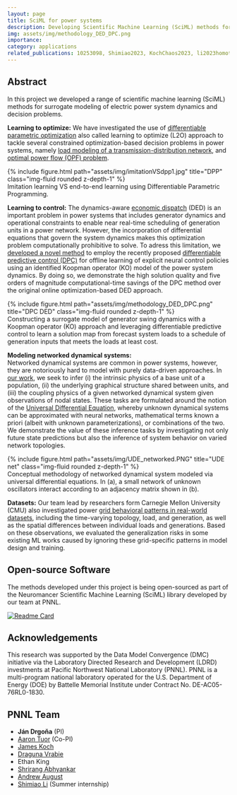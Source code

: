 ```yaml
---
layout: page
title: SciML for power systems
description: Developing Scientific Machine Learning (SciML) methods for power system applications.
img: assets/img/methodology_DED_DPC.png
importance: 
category: applications
related_publications: 10253098, Shimiao2023, KochChaos2023, li2023homotopy, 9867379
---
```



## Abstract 

In this project we developed a range of scientific machine learning (SciML) 
methods for surrogate modeling of electric power system dynamics and decision problems.

**Learning to optimize:** We have investigated the use of [differentiable parametric optimization](https://github.com/pnnl/neuromancer/tree/master/examples/parametric_programming)
also called learning to optimize (L2O) approach to tackle several constrained optimization-based
decision problems in power systems, namely [load modeling of a transmission-distribution network](https://ieeexplore.ieee.org/document/10253098),
and [optimal power flow (OPF) problem](https://openreview.net/forum?id=GdimRqV_S7).


<div class="row">
    <div class="col-sm mt-3 mt-md-0">
        {% include figure.html path="assets/img/imitationVSdpp1.jpg" title="DPP" class="img-fluid rounded z-depth-1" %}
    </div>
</div>
<div class="caption">
    Imitation learning VS end-to-end learning using Differentiable Parametric Programming.
</div>


**Learning to control:** 
The dynamics-aware [economic dispatch](https://en.wikipedia.org/wiki/Merit_order) (DED)
is an important problem in power systems that includes
generator dynamics and operational constraints to enable near real-time scheduling of generation 
units in a power network. 
However, the incorporation of differential 
equations that govern the system dynamics makes this optimization problem computationally prohibitive to solve. 
To adress this limitation, we [developed a novel method](https://ieeexplore.ieee.org/abstract/document/9867379) 
to employ the recently proposed 
[differentiable predictive control (DPC)](https://www.sciencedirect.com/science/article/pii/S0959152422000981)
for offline learning of explicit neural control policies using an 
identified Koopman operator (KO) model of the power system dynamics. By doing so, we demonstrate the high solution 
quality and five orders of magnitude computational-time savings of the DPC method over the original online 
optimization-based DED approach.

<div class="row">
    <div class="col-sm mt-3 mt-md-0">
        {% include figure.html path="assets/img/methodology_DED_DPC.png" title="DPC DED" class="img-fluid rounded z-depth-1" %}
    </div>
</div>
<div class="caption">
    Constructing a surrogate model of generator swing dynamics with a Koopman operator (KO) approach and leveraging 
differentiable predictive control 
to learn a solution map from forecast system loads to a schedule of generation inputs that meets the loads at least cost.
</div>


**Modeling networked dynamical systems:**  
Networked dynamical systems are common in power systems, however, they are notoriously hard to model
with purely data-driven approaches.
In [our work](https://pubs.aip.org/aip/cha/article-abstract/33/2/023103/2875955/Structural-inference-of-networked-dynamical?redirectedFrom=fulltext), 
we seek to infer (i) the intrinsic physics of a base unit of a population, 
(ii) the underlying graphical structure shared between units, and (iii) the coupling physics of a given networked 
dynamical system given observations of nodal states. These tasks are formulated around the notion of the 
[Universal Differential Equation](https://arxiv.org/abs/2001.04385), 
whereby unknown dynamical systems can be approximated with neural networks, 
mathematical terms known a priori (albeit with unknown parameterizations), or combinations of the two. 
We demonstrate the value of these inference tasks by investigating not only future state predictions but 
also the inference of system behavior on varied network topologies. 

<div class="row">
    <div class="col-sm mt-3 mt-md-0">
        {% include figure.html path="assets/img/UDE_networked.PNG" title="UDE net" class="img-fluid rounded z-depth-1" %}
    </div>
</div>
<div class="caption">
   Conceptual methodology of networked dynamical system modeled via universal differential equations.
 In (a), a small network of unknown oscillators interact according to an adjacency matrix shown in (b).
</div>


**Datasets:** Our team lead by researchers form Carnegie Mellon University (CMU) also 
investigated power [grid behavioral patterns in real-world datasets](https://dl.acm.org/doi/10.1145/3599733.3600257), 
including the time-varying topology, 
 load, and generation, as well as the spatial differences between 
 individual loads and generations. Based on these observations, we evaluated the generalization 
 risks in some existing ML works caused by ignoring these grid-specific patterns in model design and training.


## Open-source Software 

The methods developed under this project is being open-sourced 
as part of the Neuromancer Scientific Machine Learning (SciML) library developed by our team at PNNL.

[![Readme Card](https://github-readme-stats.vercel.app/api/pin/?username=pnnl&repo=neuromancer)](https://github.com/pnnl/neuromancer)


## Acknowledgements
This research was supported by the Data Model Convergence (DMC) initiative via 
the Laboratory Directed Research and Development (LDRD) investments at Pacific Northwest National Laboratory (PNNL).
PNNL is a multi-program national laboratory operated for the U.S. Department of Energy (DOE) by 
Battelle Memorial Institute under Contract No. DE-AC05-76RL0-1830.

## PNNL Team
- **Ján Drgoňa** (PI)
- [Aaron Tuor](https://www.linkedin.com/in/aarontuor/) (Co-PI)
- [James Koch](https://www.linkedin.com/in/james-koch-5285a87a/)
- [Draguna Vrabie](https://www.pnnl.gov/people/draguna-vrabie-phd) 
- Ethan King
- [Shrirang Abhyankar](https://www.linkedin.com/in/shrirang-abhyankar-59018144/)
- [Andrew August](https://www.linkedin.com/in/andrew-august/)
- [Shimiao Li](https://www.linkedin.com/in/shimiao-li-305512226/) (Summer internship)



